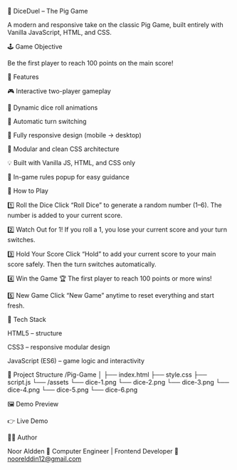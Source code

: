 🎲 DiceDuel – The Pig Game

A modern and responsive take on the classic Pig Game, built entirely with Vanilla JavaScript, HTML, and CSS.

🕹️ Game Objective

Be the first player to reach 100 points on the main score!

🚀 Features

🎮 Interactive two-player gameplay

🎲 Dynamic dice roll animations

💾 Automatic turn switching

📱 Fully responsive design (mobile → desktop)

🧩 Modular and clean CSS architecture

💡 Built with Vanilla JS, HTML, and CSS only

📜 In-game rules popup for easy guidance

📖 How to Play

1️⃣ Roll the Dice
Click “Roll Dice” to generate a random number (1–6).
The number is added to your current score.

2️⃣ Watch Out for 1!
If you roll a 1, you lose your current score and your turn switches.

3️⃣ Hold Your Score
Click “Hold” to add your current score to your main score safely.
Then the turn switches automatically.

4️⃣ Win the Game 🏆
The first player to reach 100 points or more wins!

5️⃣ New Game
Click “New Game” anytime to reset everything and start fresh.

🧠 Tech Stack

HTML5 – structure

CSS3 – responsive modular design

JavaScript (ES6) – game logic and interactivity

🧩 Project Structure
/Pig-Game
│
├── index.html
├── style.css
├── script.js
└── /assets
    └── dice-1.png
    └── dice-2.png
    └── dice-3.png
    └── dice-4.png
    └── dice-5.png
    └── dice-6.png

🖼️ Demo Preview


👉 Live Demo


👨‍💻 Author

Noor Aldden
💼 Computer Engineer | Frontend Developer
📧 noorelddin12@gmail.com
